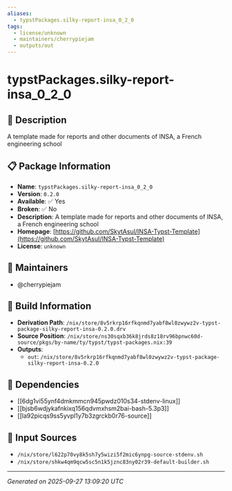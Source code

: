 ```yaml
---
aliases:
  - typstPackages.silky-report-insa_0_2_0
tags:
  - license/unknown
  - maintainers/cherrypiejam
  - outputs/out
---
```


# typstPackages.silky-report-insa_0_2_0

## 📝 Description

A template made for reports and other documents of INSA, a French engineering school

## 📋 Package Information

- **Name**: `typstPackages.silky-report-insa_0_2_0`
- **Version**: `0.2.0`
- **Available**: ✅ Yes
- **Broken**: ✅ No
- **Description**: A template made for reports and other documents of INSA, a French engineering school
- **Homepage**: [https://github.com/SkytAsul/INSA-Typst-Template](https://github.com/SkytAsul/INSA-Typst-Template)
- **License**: `unknown`
## 👥 Maintainers

- @cherrypiejam


## 🔧 Build Information

- **Derivation Path**: `/nix/store/8v5rkrp16rfkqnmd7yabf8wl0zwywz2v-typst-package-silky-report-insa-0.2.0.drv`
- **Source Position**: `/nix/store/ns30sqxb36k8jrds8z18rv96bpnwc60d-source/pkgs/by-name/ty/typst/typst-packages.nix:39`
- **Outputs**:
  - `out`:  `/nix/store/8v5rkrp16rfkqnmd7yabf8wl0zwywz2v-typst-package-silky-report-insa-0.2.0`

## 🔗 Dependencies

- [[6dg1vi55ynf4dmkmmcn945pwdz010s34-stdenv-linux]]
- [[bjsb6wdjykafnkixq156qdvmxhsm2bai-bash-5.3p3]]
- [[la92picqs9ss5yvpl1y7b3zgrckb0r76-source]]

## 📁 Input Sources

- `/nix/store/l622p70vy8k5sh7y5wizi5f2mic6ynpg-source-stdenv.sh`
- `/nix/store/shkw4qm9qcw5sc5n1k5jznc83ny02r39-default-builder.sh`

---
*Generated on 2025-09-27 13:09:20 UTC*
